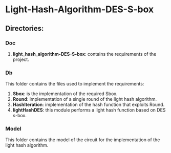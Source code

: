 # Light-Hash-Algorithm-DES-S-box

## Directories:

### Doc
1. **light_hash_algorithm-DES-S-box**: contains the requirements of the project.

### Db
This folder contains the files used to implement the requirements:
1. **Sbox**: is the implementation of the required Sbox.
2. **Round**: implementation of a single round of the light hash algorithm.
3. **HashIteration**: implementation of the hash function that exploits Round.
4. **lightHashDES**: this module performs a light hash function based on DES s-box.

### Model
This folder contains the model of the circuit for the implementation of the light hash algorithm.
